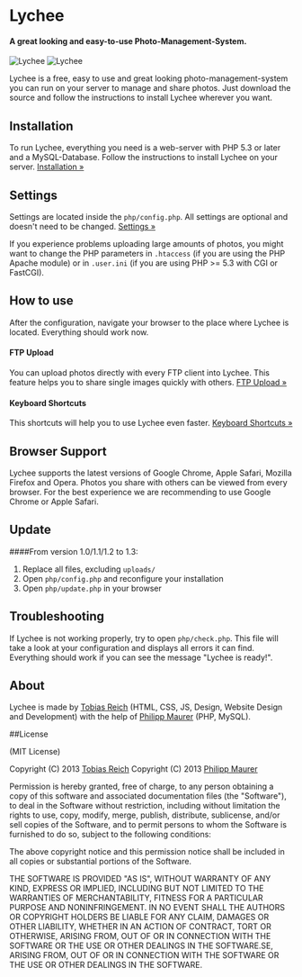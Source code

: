 # Lychee

#### A great looking and easy-to-use Photo-Management-System.

![Lychee](http://l.electerious.com/uploads/big/13582806160093.png)
![Lychee](http://l.electerious.com/uploads/big/13582805615704.png)

Lychee is a free, easy to use and great looking photo-management-system you can run on your server to manage and share photos. Just download the source and follow the instructions to install Lychee wherever you want.

## Installation

To run Lychee, everything you need is a web-server with PHP 5.3 or later and a MySQL-Database. Follow the instructions to install Lychee on your server. [Installation &#187;](https://github.com/electerious/Lychee/wiki/Installation)

## Settings

Settings are located inside the `php/config.php`. All settings are optional and doesn't need to be changed. [Settings &#187;](https://github.com/electerious/Lychee/wiki/Settings)

If you experience problems uploading large amounts of photos, you might want to change the PHP parameters in `.htaccess` (if you are using the PHP Apache module) or in `.user.ini` (if you are using PHP >= 5.3 with CGI or FastCGI).

## How to use

After the configuration, navigate your browser to the place where Lychee is located. Everything should work now.

#### FTP Upload

You can upload photos directly with every FTP client into Lychee. This feature helps you to share single images quickly with others. [FTP Upload &#187;](https://github.com/electerious/Lychee/wiki/FTP-Upload)

#### Keyboard Shortcuts

This shortcuts will help you to use Lychee even faster. [Keyboard Shortcuts &#187;](https://github.com/electerious/Lychee/wiki/Keyboard-Shortcuts)

## Browser Support

Lychee supports the latest versions of Google Chrome, Apple Safari, Mozilla Firefox and Opera. Photos you share with others can be viewed from every browser. For the best experience we are recommending to use Google Chrome or Apple Safari.

## Update

####From version 1.0/1.1/1.2 to 1.3:  
1. Replace all files, excluding `uploads/`  
2. Open `php/config.php` and reconfigure your installation  
3. Open `php/update.php` in your browser  

## Troubleshooting

If Lychee is not working properly, try to open `php/check.php`. This file will take a look at your configuration and displays all errors it can find. Everything should work if you can see the message "Lychee is ready!".

## About

Lychee is made by [Tobias Reich](http://electerious.com) (HTML, CSS, JS, Design, Website Design and Development) with the help of [Philipp Maurer](http://phinal.net) (PHP, MySQL).

##License

(MIT License)

Copyright (C) 2013 [Tobias Reich](http://electerious.com)
Copyright (C) 2013 [Philipp Maurer](http://phinal.net)

Permission is hereby granted, free of charge, to any person obtaining a copy of this software and associated documentation files (the "Software"), to deal in the Software without restriction, including without limitation the rights to use, copy, modify, merge, publish, distribute, sublicense, and/or sell copies of the Software, and to permit persons to whom the Software is furnished to do so, subject to the following conditions:

The above copyright notice and this permission notice shall be included in all copies or substantial portions of the Software.

THE SOFTWARE IS PROVIDED "AS IS", WITHOUT WARRANTY OF ANY KIND, EXPRESS OR IMPLIED, INCLUDING BUT NOT LIMITED TO THE WARRANTIES OF MERCHANTABILITY, FITNESS FOR A PARTICULAR PURPOSE AND NONINFRINGEMENT. IN NO EVENT SHALL THE AUTHORS OR COPYRIGHT HOLDERS BE LIABLE FOR ANY CLAIM, DAMAGES OR OTHER LIABILITY, WHETHER IN AN ACTION OF CONTRACT, TORT OR OTHERWISE, ARISING FROM, OUT OF OR IN CONNECTION WITH THE SOFTWARE OR THE USE OR OTHER DEALINGS IN THE SOFTWARE.SE, ARISING FROM, OUT OF OR IN CONNECTION WITH THE SOFTWARE OR THE USE OR OTHER DEALINGS IN THE SOFTWARE.